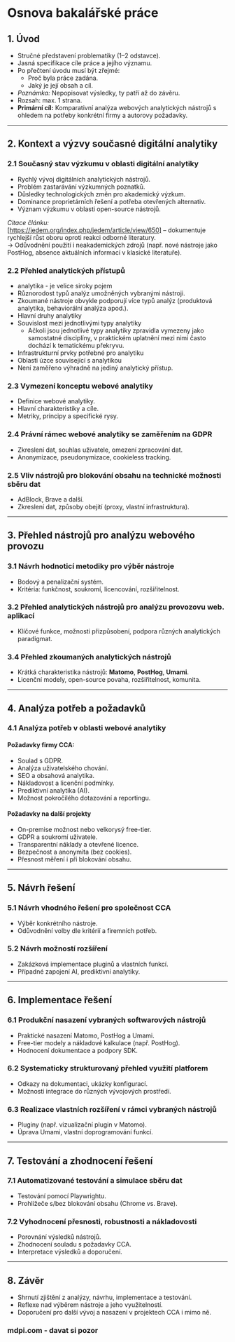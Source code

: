 
# **Osnova bakalářské práce**

## **1. Úvod**

- Stručné představení problematiky (1–2 odstavce).
- Jasná specifikace cíle práce a jejího významu.
- Po přečtení úvodu musí být zřejmé:
  - Proč byla práce zadána.
  - Jaký je její obsah a cíl.
- *Poznámka:* Nepopisovat výsledky, ty patří až do závěru.
- Rozsah: max. 1 strana.
- **Primární cíl:** Komparativní analýza webových analytických nástrojů s ohledem na potřeby konkrétní firmy a autorovy požadavky.

---

## **2. Kontext a výzvy současné digitální analytiky**

### **2.1  Současný stav výzkumu v oblasti digitální analytiky**

- Rychlý vývoj digitálních analytických nástrojů.
- Problém zastarávání výzkumných poznatků.
- Důsledky technologických změn pro akademický výzkum.
- Dominance proprietárních řešení a potřeba otevřených alternativ.
- Význam výzkumu v oblasti open-source nástrojů.

*Citace článku:*  
[https://jedem.org/index.php/jedem/article/view/650] – dokumentuje rychlejší růst oboru oproti reakci odborné literatury.  
→ Odůvodnění použití i neakademických zdrojů (např. nové nástroje jako PostHog, absence aktuálních informací v klasické literatuře).

### **2.2  Přehled analytických přístupů**
- analytika - je velice siroky pojem
- Různorodost typů analýz umožněných vybranými nástroji.
- Zkoumané nástroje obvykle podporují více typů analýz (produktová analytika, behaviorální analýza apod.).
- Hlavní druhy analytiky
- Souvislost mezi jednotlivými typy analytiky 
  - Ačkoli jsou jednotlivé typy analytiky zpravidla vymezeny jako samostatné disciplíny, v praktickém uplatnění mezi nimi často dochází k tematickému překryvu.
- Infrastrukturní prvky potřebné pro analytiku
- Oblasti úzce související s analytikou
- Není zaměřeno výhradně na jediný analytický přístup.

### **2.3 Vymezení konceptu webové analytiky**

- Definice webové analytiky.
- Hlavní charakteristiky a cíle.
- Metriky, principy a specifické rysy.

### **2.4 Právní rámec webové analytiky se zaměřením na GDPR**

- Zkreslení dat, souhlas uživatele, omezení zpracování dat.
- Anonymizace, pseudonymizace, cookieless tracking.

### **2.5 Vliv nástrojů pro blokování obsahu na technické možnosti sběru dat**

- AdBlock, Brave a další.
- Zkreslení dat, způsoby obejití (proxy, vlastní infrastruktura).

---

## **3. Přehled nástrojů pro analýzu webového provozu**

### **3.1 Návrh hodnoticí metodiky pro výběr nástroje**

- Bodový a penalizační systém.
- Kritéria: funkčnost, soukromí, licencování, rozšiřitelnost.

### **3.2 Přehled analytických nástrojů pro analýzu provozovu web. aplikací**

- Klíčové funkce, možnosti přizpůsobení, podpora různých analytických paradigmat.


### **3.4 Přehled zkoumaných analytických nástrojů**

- Krátká charakteristika nástrojů: **Matomo**, **PostHog**, **Umami**.
- Licenční modely, open-source povaha, rozšiřitelnost, komunita.

---

## **4. Analýza potřeb a požadavků**

### **4.1 Analýza potřeb v oblasti webové analytiky**

#### **Požadavky firmy CCA:**

- Soulad s GDPR.
- Analýza uživatelského chování.
- SEO a obsahová analytika.
- Nákladovost a licenční podmínky.
- Prediktivní analytika (AI).
- Možnost pokročilého dotazování a reportingu.

#### **Požadavky na další projekty**

- On-premise možnost nebo velkorysý free-tier.
- GDPR a soukromí uživatele.
- Transparentní náklady a otevřené licence.
- Bezpečnost a anonymita (bez cookies).
- Přesnost měření i při blokování obsahu.

---

## **5. Návrh řešení**

### **5.1 Návrh vhodného řešení pro společnost CCA**

- Výběr konkrétního nástroje.
- Odůvodnění volby dle kritérií a firemních potřeb.

### **5.2 Návrh možností rozšíření**

- Zakázková implementace pluginů a vlastních funkcí.
- Případné zapojení AI, prediktivní analytiky.

---

## **6. Implementace řešení**

### **6.1 Produkční nasazení vybraných softwarových nástrojů**

- Praktické nasazení Matomo, PostHog a Umami.
- Free-tier modely a nákladové kalkulace (např. PostHog).
- Hodnocení dokumentace a podpory SDK.

### **6.2 Systematicky strukturovaný přehled využití platforem**

- Odkazy na dokumentaci, ukázky konfigurací.
- Možnosti integrace do různých vývojových prostředí.

### **6.3 Realizace vlastních rozšíření v rámci vybraných nástrojů**

- Pluginy (např. vizualizační plugin v Matomo).
- Úprava Umami, vlastní doprogramování funkcí.

---

## **7. Testování a zhodnocení řešení**

### **7.1 Automatizované testování a simulace sběru dat**

- Testování pomocí Playwrightu.
- Prohlížeče s/bez blokování obsahu (Chrome vs. Brave).

### **7.2 Vyhodnocení přesnosti, robustnosti a nákladovosti**

- Porovnání výsledků nástrojů.
- Zhodnocení souladu s požadavky CCA.
- Interpretace výsledků a doporučení.

---

## **8. Závěr**

- Shrnutí zjištění z analýzy, návrhu, implementace a testování.
- Reflexe nad výběrem nástroje a jeho využitelností.
- Doporučení pro další vývoj a nasazení v projektech CCA i mimo ně.
  
### **mdpi.com - davat si pozor**